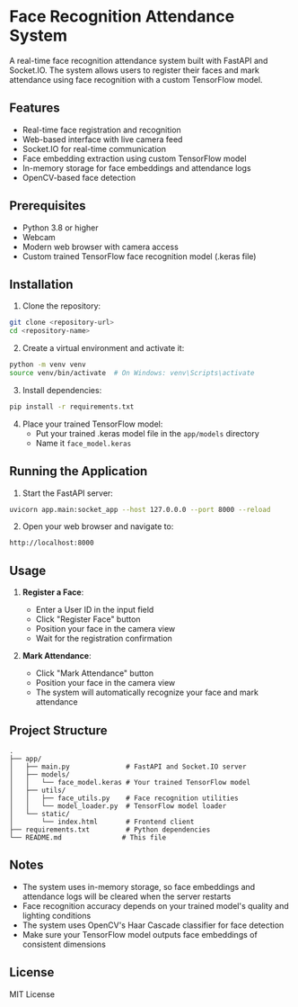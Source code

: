 # Face Recognition Attendance System

A real-time face recognition attendance system built with FastAPI and Socket.IO. The system allows users to register their faces and mark attendance using face recognition with a custom TensorFlow model.

## Features

- Real-time face registration and recognition
- Web-based interface with live camera feed
- Socket.IO for real-time communication
- Face embedding extraction using custom TensorFlow model
- In-memory storage for face embeddings and attendance logs
- OpenCV-based face detection

## Prerequisites

- Python 3.8 or higher
- Webcam
- Modern web browser with camera access
- Custom trained TensorFlow face recognition model (.keras file)

## Installation

1. Clone the repository:
```bash
git clone <repository-url>
cd <repository-name>
```

2. Create a virtual environment and activate it:
```bash
python -m venv venv
source venv/bin/activate  # On Windows: venv\Scripts\activate
```

3. Install dependencies:
```bash
pip install -r requirements.txt
```

4. Place your trained TensorFlow model:
   - Put your trained .keras model file in the `app/models` directory
   - Name it `face_model.keras`

## Running the Application

1. Start the FastAPI server:
```bash
uvicorn app.main:socket_app --host 127.0.0.0 --port 8000 --reload
```

2. Open your web browser and navigate to:
```
http://localhost:8000
```

## Usage

1. **Register a Face**:
   - Enter a User ID in the input field
   - Click "Register Face" button
   - Position your face in the camera view
   - Wait for the registration confirmation

2. **Mark Attendance**:
   - Click "Mark Attendance" button
   - Position your face in the camera view
   - The system will automatically recognize your face and mark attendance

## Project Structure

```
.
├── app/
│   ├── main.py              # FastAPI and Socket.IO server
│   ├── models/
│   │   └── face_model.keras # Your trained TensorFlow model
│   ├── utils/
│   │   ├── face_utils.py    # Face recognition utilities
│   │   └── model_loader.py  # TensorFlow model loader
│   └── static/
│       └── index.html       # Frontend client
├── requirements.txt         # Python dependencies
└── README.md               # This file
```

## Notes

- The system uses in-memory storage, so face embeddings and attendance logs will be cleared when the server restarts
- Face recognition accuracy depends on your trained model's quality and lighting conditions
- The system uses OpenCV's Haar Cascade classifier for face detection
- Make sure your TensorFlow model outputs face embeddings of consistent dimensions

## License

MIT License 
